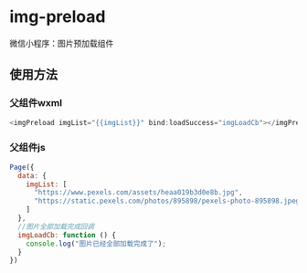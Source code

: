 # img-preload
微信小程序：图片预加载组件

## 使用方法

### 父组件wxml
```javascript
<imgPreload imgList="{{imgList}}" bind:loadSuccess="imgLoadCb"></imgPreload>
```

### 父组件js
```javascript
Page({
  data: {
    imgList: [
      "https://www.pexels.com/assets/heaa019b3d0e8b.jpg",
      "https://static.pexels.com/photos/895898/pexels-photo-895898.jpeg"
    ]
  },
  //图片全部加载完成回调
  imgLoadCb: function () {
    console.log("图片已经全部加载完成了");
  }
})
```
